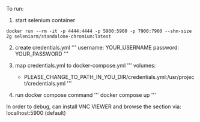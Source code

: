 To run:

1. start selenium container
```
docker run --rm -it -p 4444:4444 -p 5900:5900 -p 7900:7900 --shm-size 2g seleniarm/standalone-chromium:latest
```
2. create credentials.yml
'''
username: YOUR_USERNAME
password: YOUR_PASSWORD
'''

3. map credentials.yml to docker-compose.yml
'''
volumes:
      - PLEASE_CHANGE_TO_PATH_IN_YOU_DIR/credentials.yml:/usr/project/credentials.yml 
'''

4. run docker compose command
'''
docker compose up
'''

In order to debug, can install VNC VIEWER and browse the section via:
localhost:5900 (default)

